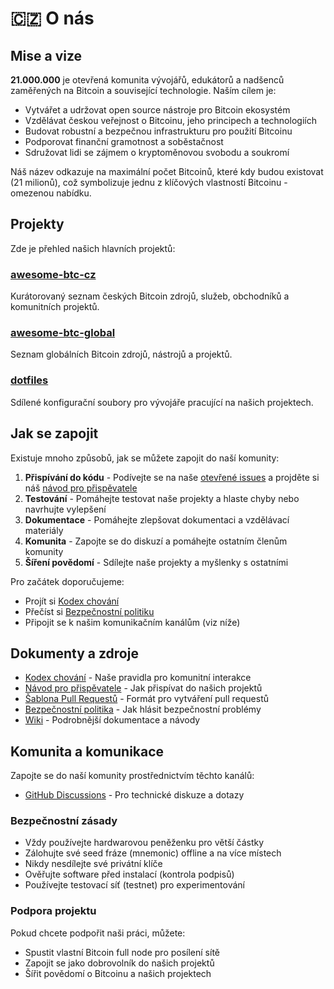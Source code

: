 # 🇨🇿 O nás

## Mise a vize

**21.000.000** je otevřená komunita vývojářů, edukátorů a nadšenců zaměřených na Bitcoin a související technologie. Naším cílem je:

- Vytvářet a udržovat open source nástroje pro Bitcoin ekosystém
- Vzdělávat českou veřejnost o Bitcoinu, jeho principech a technologiích
- Budovat robustní a bezpečnou infrastrukturu pro použití Bitcoinu
- Podporovat finanční gramotnost a soběstačnost
- Sdružovat lidi se zájmem o kryptoměnovou svobodu a soukromí

Náš název odkazuje na maximální počet Bitcoinů, které kdy budou existovat (21 milionů), což symbolizuje jednu z klíčových vlastností Bitcoinu - omezenou nabídku.

## Projekty

Zde je přehled našich hlavních projektů:

<!-- ### [21ooo.ooo](https://github.com/21-000-000/21ooo.ooo)
Oficiální webové stránky organizace s informacemi, vzdělávacími materiály a aktualitami z Bitcoin světa. -->

### [awesome-btc-cz](https://github.com/21-000-000/awesome-btc-cz)
Kurátorovaný seznam českých Bitcoin zdrojů, služeb, obchodníků a komunitních projektů.

### [awesome-btc-global](https://github.com/21-000-000/awesome-btc-global)
Seznam globálních Bitcoin zdrojů, nástrojů a projektů.

### [dotfiles](https://github.com/21-000-000/dotfiles)
Sdílené konfigurační soubory pro vývojáře pracující na našich projektech.

## Jak se zapojit

Existuje mnoho způsobů, jak se můžete zapojit do naší komunity:

1. **Přispívání do kódu** - Podívejte se na naše [otevřené issues](https://github.com/21-000-000/21-000-000/issues) a projděte si náš [návod pro přispěvatele](.github/CONTRIBUTING.md)
2. **Testování** - Pomáhejte testovat naše projekty a hlaste chyby nebo navrhujte vylepšení
3. **Dokumentace** - Pomáhejte zlepšovat dokumentaci a vzdělávací materiály
4. **Komunita** - Zapojte se do diskuzí a pomáhejte ostatním členům komunity
5. **Šíření povědomí** - Sdílejte naše projekty a myšlenky s ostatními

Pro začátek doporučujeme:
- Projít si [Kodex chování](.github/CODE_OF_CONDUCT.md)
- Přečíst si [Bezpečnostní politiku](.github/SECURITY.md)
- Připojit se k našim komunikačním kanálům (viz níže)

## Dokumenty a zdroje

- [Kodex chování](.github/CODE_OF_CONDUCT.md) - Naše pravidla pro komunitní interakce
- [Návod pro přispěvatele](.github/CONTRIBUTING.md) - Jak přispívat do našich projektů
- [Šablona Pull Requestů](.github/PULL_REQUEST_TEMPLATE.md) - Formát pro vytváření pull requestů
- [Bezpečnostní politika](.github/SECURITY.md) - Jak hlásit bezpečnostní problémy
- [Wiki](https://github.com/21-000-000/21-000-000/wiki) - Podrobnější dokumentace a návody

## Komunita a komunikace

Zapojte se do naší komunity prostřednictvím těchto kanálů:

- [GitHub Discussions](https://github.com/orgs/21-000-000/discussions) - Pro technické diskuze a dotazy
<!-- - [Telegram](https://t.me/CzechBitcoinCommunity) - Pro rychlou komunikaci a novinky
- [Discord](https://discord.gg/21-000-000) - Pro hlubší diskuze a spolupráci
- [Twitter](https://twitter.com/21_000_000) - Pro aktuality a oznámení

## Bitcoin specifické informace

### Edukační zdroje
- [Bitcoin whitepaper](https://bitcoin.org/bitcoin.pdf) - Původní dokument od Satoshi Nakamoto
<!-- - [Naše příručka pro začátečníky](https://21ooo.ooo/beginners-guide) - Jak začít s Bitcoinem bezpečně -->
<!-- - [Kurz Bitcoin vývojáře](https://21ooo.ooo/dev-course) - Naučte se vyvíjet Bitcoin aplikace -->

### Bezpečnostní zásady
- Vždy používejte hardwarovou peněženku pro větší částky
- Zálohujte své seed fráze (mnemonic) offline a na více místech
- Nikdy nesdílejte své privátní klíče
- Ověřujte software před instalací (kontrola podpisů)
- Používejte testovací síť (testnet) pro experimentování

### Podpora projektu
Pokud chcete podpořit naši práci, můžete:
<!-- - Přispět na vývoj zasláním Bitcoinů na adresu: `bc1q...` (zveřejníme brzy) -->
- Spustit vlastní Bitcoin full node pro posílení sítě
- Zapojit se jako dobrovolník do našich projektů
- Šířit povědomí o Bitcoinu a našich projektech